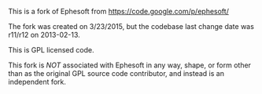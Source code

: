 This is a fork of Ephesoft from https://code.google.com/p/ephesoft/

The fork was created on 3/23/2015, but the codebase last change date was r11/r12 on 2013-02-13.

This is GPL licensed code.

This fork is *NOT* associated with Ephesoft in any way, shape, or form other than as the original GPL source code contributor, and instead is an independent fork.
